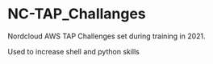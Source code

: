 # NC-TAP_Challanges
Nordcloud AWS TAP Challenges set during training in 2021. 

Used to increase shell and python skills

